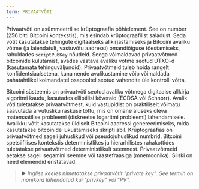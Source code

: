 ```yaml
---
term: PRIVAATVÕTI
---
```


Privaatvõti on asümmeetrilise krüptograafia põhielement. See on number (256 bitti Bitcoini kontekstis), mis esindab krüptograafilist saladust. Seda võtit kasutatakse tehingute digitaalseks allkirjastamiseks ja Bitcoini avaliku võtme (ja laiendatult, vastuvõtu aadressi) omandiõiguse tõestamiseks, rahuldades `scriptPubKey` nõudeid. Seega võimaldavad privaatvõtmed bitcoinide kulutamist, avades vastava avaliku võtme seotud UTXO-d (kasutamata tehinguväljundid). Privaatvõtmeid tuleb hoida rangelt konfidentsiaalsetena, kuna nende avalikustamine võib võimaldada pahatahtlikel kolmandatel osapooltel seotud vahendite üle kontrolli võtta.

Bitcoini süsteemis on privaatvõti seotud avaliku võtmega digitaalse allkirja algoritmi kaudu, kasutades elliptilisi kõveraid (ECDSA või Schnorr). Avalik võti tuletatakse privaatvõtmest, kuid vastupidist on praktiliselt võimatu saavutada arvutusliku raskuse tõttu, mis on omane aluseks oleva matemaatilise probleemi (diskreetse logaritmi probleemi) lahendamisele. Avalikku võtit kasutatakse üldiselt Bitcoini aadressi genereerimiseks, mida kasutatakse bitcoinide lukustamiseks skripti abil. Krüptograafias on privaatvõtmed sageli juhuslikud või pseudojuhuslikud numbrid. Bitcoini spetsiifilises kontekstis deterministlikes ja hierarhilistes rahakottides tuletatakse privaatvõtmed deterministlikult seemnest. Privaatvõtmeid aetakse sageli segamini seemne või taastefraasiga (mnemoonika). Siiski on need elemendid eristatavad.

> ► *Inglise keeles nimetatakse privaatvõtit "private key". See termin on mõnikord lühendatud kui "privkey" või "PV".*